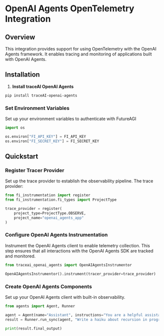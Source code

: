 # OpenAI Agents OpenTelemetry Integration

## Overview
This integration provides support for using OpenTelemetry with the OpenAI Agents framework. It enables tracing and monitoring of applications built with OpenAI Agents.

## Installation

1. **Install traceAI OpenAI Agents**

```bash
pip install traceAI-openai-agents
```


### Set Environment Variables
Set up your environment variables to authenticate with FutureAGI

```python
import os

os.environ["FI_API_KEY"] = FI_API_KEY
os.environ["FI_SECRET_KEY"] = FI_SECRET_KEY
```

## Quickstart

### Register Tracer Provider
Set up the trace provider to establish the observability pipeline. The trace provider:

```python
from fi_instrumentation import register
from fi_instrumentation.fi_types import ProjectType

trace_provider = register(
    project_type=ProjectType.OBSERVE,
    project_name="openai_agents_app"
)
```

### Configure OpenAI Agents Instrumentation
Instrument the OpenAI Agents client to enable telemetry collection. This step ensures that all interactions with the OpenAI Agents SDK are tracked and monitored.

```python
from traceai_openai_agents import OpenAIAgentsInstrumentor

OpenAIAgentsInstrumentor().instrument(tracer_provider=trace_provider)
```

### Create OpenAI Agents Components
Set up your OpenAI Agents client with built-in observability.

```python
from agents import Agent, Runner

agent = Agent(name="Assistant", instructions="You are a helpful assistant")
result = Runner.run_sync(agent, "Write a haiku about recursion in programming.")

print(result.final_output)

```

